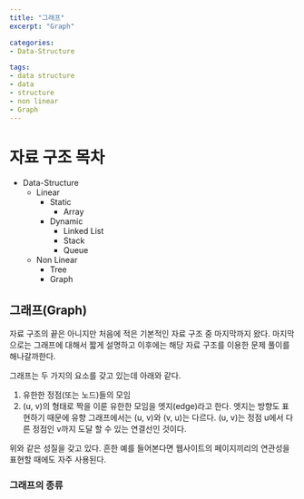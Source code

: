 ```yaml
---
title: "그래프"
excerpt: "Graph"

categories:
- Data-Structure

tags:
- data structure
- data
- structure
- non linear
- Graph
---
```


# 자료 구조 목차

- Data-Structure
  - Linear
    - Static
      - Array
    - Dynamic
      - Linked List
      - Stack
      - Queue
  - Non Linear
    - Tree
    - Graph


## 그래프(Graph)

자료 구조의 끝은 아니지만 처음에 적은 기본적인 자료 구조 중 마지막까지 왔다.
마지막으로는 그래프에 대해서 짧게 설명하고 이후에는 해당 자료 구조를 이용한 문제 풀이를 해나갈까한다.

그래프는 두 가지의 요소를 갖고 있는데 아래와 같다.

1. 유한한 정점(또는 노드)들의 모임
2. (u, v)의 형태로 짝을 이룬 유한한 모임을 엣지(edge)라고 한다. 
   엣지는 방향도 표현하기 때문에 유향 그래프에서는 (u, v)와 (v, u)는 다르다.
   (u, v)는 정점 u에서 다른 정점인 v까지 도달 할 수 있는 연결선인 것이다.

위와 같은 성질을 갖고 있다. 흔한 예를 들어본다면 웹사이트의 페이지끼리의 연관성을 표현할 때에도 자주 사용된다.

### 그래프의 종류